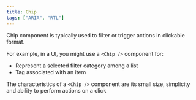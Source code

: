 ```yaml
---
title: Chip
tags: ["ARIA", "RTL"]
---
```


Chip component is typically used to filter or trigger actions in clickable format.

For example, in a UI, you might use a `<Chip />` component for:

- Represent a selected filter category among a list
- Tag associated with an item

The characteristics of a `<Chip />` component are its small size, simplicity and ability to perform actions on a click
